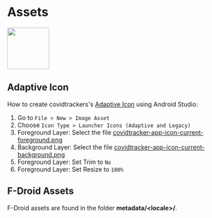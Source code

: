 # Assets

<img src="https://raw.githubusercontent.com/y20k/covidtracker/master/assets/covidtracker-app-icon-current.png" width="96" />

## Adaptive Icon

How to create covidtrackers's [Adaptive Icon](https://developer.android.com/guide/practices/ui_guidelines/icon_design_adaptive) using Android Studio:

1. Go to `File > New > Image Asset`
2. Choose `Icon Type > Launcher Icons (Adaptive and Legacy)`
3. Foreground Layer: Select the file [covidtracker-app-icon-current-foreground.png](https://raw.githubusercontent.com/y20k/covidtracker/master/assets/covidtracker-app-icon-current-foreground.png)
4. Background Layer: Select the file [covidtracker-app-icon-current-background.png](https://raw.githubusercontent.com/y20k/covidtracker/master/assets/covidtracker-app-icon-current-background.png)
5. Foreground Layer: Set Trim to `No`
6. Foreground Layer: Set Resize to `100%`

## F-Droid Assets
F-Droid assets are found in the folder **metadata/\<locale\>/**.
